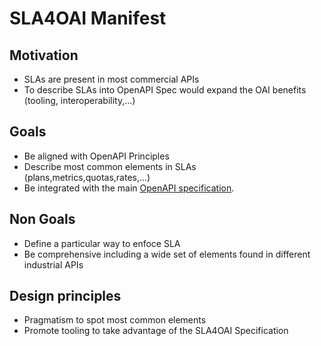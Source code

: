# SLA4OAI Manifest

## Motivation
 - SLAs are present in most commercial APIs
 - To describe SLAs into OpenAPI Spec would expand the OAI benefits (tooling, interoperability,...)
 
## Goals
 - Be aligned with OpenAPI Principles
 - Describe most common elements in SLAs (plans,metrics,quotas,rates,...)
 - Be integrated with the main [OpenAPI specification](https://github.com/OAI/OpenAPI-Specification).
 
## Non Goals
 - Define a particular way to enfoce SLA
 - Be comprehensive including a wide set of elements found in different industrial APIs
 
## Design principles
 - Pragmatism to spot most common elements
 - Promote tooling to take advantage of the SLA4OAI Specification
